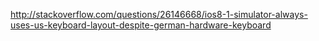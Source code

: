 http://stackoverflow.com/questions/26146668/ios8-1-simulator-always-uses-us-keyboard-layout-despite-german-hardware-keyboard